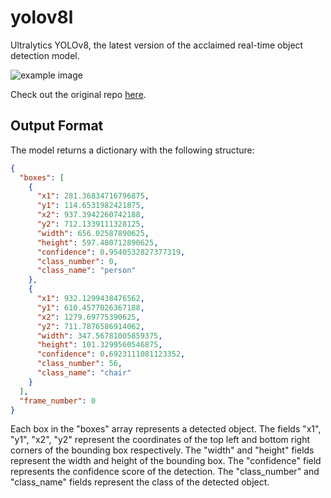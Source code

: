 # yolov8l

Ultralytics YOLOv8, the latest version of the acclaimed real-time object detection model.

![example image](https://user-images.githubusercontent.com/26833433/243418624-5785cb93-74c9-4541-9179-d5c6782d491a.png)

Check out the original repo [here](https://github.com/ultralytics/ultralytics).

## Output Format

The model returns a dictionary with the following structure:

```json
{
  "boxes": [
    {
      "x1": 281.36834716796875,
      "y1": 114.6531982421875,
      "x2": 937.3942260742188,
      "y2": 712.1339111328125,
      "width": 656.02587890625,
      "height": 597.480712890625,
      "confidence": 0.9540532827377319,
      "class_number": 0,
      "class_name": "person"
    },
    {
      "x1": 932.1299438476562,
      "y1": 610.4577026367188,
      "x2": 1279.69775390625,
      "y2": 711.7876586914062,
      "width": 347.56781005859375,
      "height": 101.3299560546875,
      "confidence": 0.6923111081123352,
      "class_number": 56,
      "class_name": "chair"
    }
  ],
  "frame_number": 0
}
```

Each box in the "boxes" array represents a detected object. The fields "x1", "y1", "x2", "y2" represent the coordinates of the top left and bottom right corners of the bounding box respectively. The "width" and "height" fields represent the width and height of the bounding box. The "confidence" field represents the confidence score of the detection. The "class_number" and "class_name" fields represent the class of the detected object.
